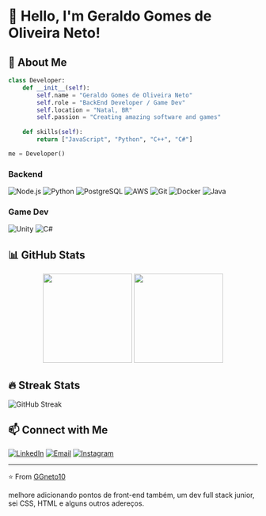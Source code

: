 # 👋 Hello, I'm Geraldo Gomes de Oliveira Neto!

## 🚀 About Me

```python
class Developer:
    def __init__(self):
        self.name = "Geraldo Gomes de Oliveira Neto"
        self.role = "BackEnd Developer / Game Dev"
        self.location = "Natal, BR"
        self.passion = "Creating amazing software and games"
    
    def skills(self):
        return ["JavaScript", "Python", "C++", "C#"]

me = Developer()
```

### Backend

![Node.js](https://img.shields.io/badge/Node.js-339933?style=for-the-badge&logo=nodedotjs&logoColor=white)
![Python](https://img.shields.io/badge/Python-3776AB?style=for-the-badge&logo=python&logoColor=white)
![PostgreSQL](https://img.shields.io/badge/PostgreSQL-316192?style=for-the-badge&logo=postgresql&logoColor=white)
![AWS](https://img.shields.io/badge/AWS-232F3E?style=for-the-badge&logo=amazonaws&logoColor=white)
![Git](https://img.shields.io/badge/Git-F05032?style=for-the-badge&logo=git&logoColor=white)
![Docker](https://img.shields.io/badge/Docker-2496ED?style=for-the-badge&logo=docker&logoColor=white)
![Java](https://img.shields.io/badge/Java-DC382D?style=for-the-badge&logo=java&logoColor=white)

### Game Dev
![Unity](https://img.shields.io/badge/Unity-000000?style=for-the-badge&logo=unity&logoColor=white)
![C#](https://img.shields.io/badge/C%23-239120?style=for-the-badge&logo=c-sharp&logoColor=white)

## 📊 GitHub Stats

<div align="center">
  <img height="180em" src="https://github-readme-stats.vercel.app/api?username=GGneto10&show_icons=true&theme=radical" />
  <img height="180em" src="https://github-readme-stats.vercel.app/api/top-langs/?username=GGneto10&layout=compact&theme=radical" />
</div>

## 🔥 Streak Stats

![GitHub Streak](https://streak-stats.demolab.com/?user=GGneto10&theme=radical)

## 📫 Connect with Me

[![LinkedIn](https://img.shields.io/badge/LinkedIn-0077B5?style=for-the-badge&logo=linkedin&logoColor=white)](https://linkedin.com/in/geraldo-gomes-de-oliveira-neto-4760961b6/)
[![Email](https://img.shields.io/badge/Email-D14836?style=for-the-badge&logo=gmail&logoColor=white)](mailto:ggneto1234@email.com)
[![Instagram](https://img.shields.io/badge/Instagram-E4405F?style=for-the-badge&logo=instagram&logoColor=white)](https://instagram.com/geraldocangaro/)

---

⭐️ From [GGneto10](https://github.com/GGneto10)


melhore adicionando pontos de front-end também, um dev full stack junior, sei CSS, HTML e alguns outros adereços.
